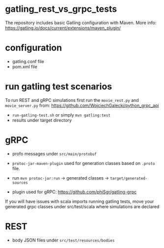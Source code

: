 # gatling_rest_vs_grpc_tests

The repository includes basic Gatling configuration with Maven. More info:
https://gatling.io/docs/current/extensions/maven_plugin/

# configuration
- gatling.conf file
- pom.xml file

# run gatling test scenarios
To run REST and gRPC simulations first run the `movie_rest.py` and `movie_server.py` from:
https://github.com/WojciechGalecki/python_grpc_api
- `run-gatling-test.sh`   or simply `mvn gatling:test`
- results under target directory

# gRPC
- profo messages under `src/main/protobuf`

- `protoc-jar-maven-plugin` used for generation classes based on `.proto` file.
- run `mvn protoc-jar:run` -> generated classes -> `target/generated-sources`

- plugin used for gRPC:
https://github.com/phiSgr/gatling-grpc

If you will have issues with scala imports running gatling tests, move your generated grpc classes under src/test/scala
where simulations are declared


# REST
- body JSON files under `src/test/resources/bodies`
